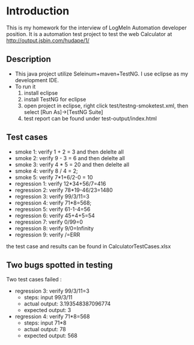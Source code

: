 

# Introduction
This is my homework for the interview of LogMeIn Automation developer position. It is a automation test project to test the web Calculator at http://output.jsbin.com/hudape/1/
	
## Description
- This java project utilize Seleinum+maven+TestNG. I use eclipse as my development IDE.
- To run it
	1. install eclipse
	2. install TestNG for eclipse
	3. open project in eclipse, right click test/testng-smoketest.xml, then select [Run As]->[TestNG Suite]
	4. test report can be found under test-output/index.html

## Test cases
- smoke 1: verify 1 + 2 = 3 and then delelte all
- smoke 2: verify 9 - 3 = 6 and then delelte all
- smoke 3: verify 4 * 5 = 20 and then delelte all
- smoke 4: verify 8 / 4 = 2;
- smoke 5: verify 7*1+6/2-0 = 10
- regression 1: verify 12*34+56/7=416
- regression 2: verify 78*19-46/23=1480
- regression 3: verify 99/3/11=3
- regression 4: verify 71*8=568;
- regression 5: verify 61-1-4=56
- regression 6: verify 45+4+5=54
- regression 7: verify 0/99=0
- regression 8: verify 9/0=Infinity
- regression 9: verify /=ERR

the test case and results can be found in CalculatorTestCases.xlsx

## Two bugs spotted in testing
Two test cases failed : 
- regression 3: verify 99/3/11=3 
	- steps: input 99/3/11
	- actual output: 3.193548387096774
	- expected output: 3
- regression 4: verify 71*8=568
	- steps: input 71*8
	- actual output: 78
	- expected output: 568




